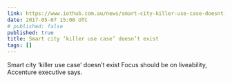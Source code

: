 ```yaml
---
link: https://www.iothub.com.au/news/smart-city-killer-use-case-doesnt-exist-460076
date: 2017-05-07 15:00 UTC
# published: false
published: true
title: Smart city ‘killer use case’ doesn’t exist
tags: []
---
```


Smart city ‘killer use case’ doesn’t exist
Focus should be on liveability, Accenture executive says.
